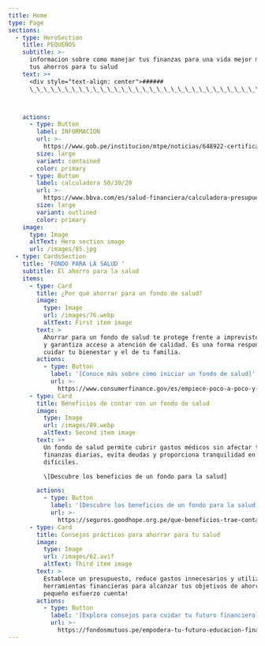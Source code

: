 ```yaml
---
title: Home
type: Page
sections:
  - type: HeroSection
    title: PEQUEÑOS
    subtitle: >-
      informacion sobre como manejar tus finanzas para una vida mejor manejando
      tus ahorros para tu salud 
    text: >+
      <div style="text-align: center">######
      \_\_\_\_\_\_\_\_\_\_\_\_\_\_\_\_\_\_\_\_\_\_\_\_\_\_\_\_\_\_\_\_\_\_\_\_\_\_\_\_\_\_\_\_\_\_\_\_\_\_\_\_\_\_\_\_\_\_\_\_\_\_\_\_\_\_\_\_\_\_\_\_\_\_\_\_\_\_\_\_\_\_\_\_\_\_\_\_\_\_\_\_\_\_\_\_\_\_\_</div>



    actions:
      - type: Button
        label: INFORMACION
        url: >-
          https://www.gob.pe/institucion/mtpe/noticias/648922-certificado-unico-laboral-del-mtpe-permitiria-un-ahorro-de-s-300-millones-a-los-ciudadanos
        size: large
        variant: contained
        color: primary
      - type: Button
        label: calculadora 50/30/20
        url: >-
          https://www.bbva.com/es/salud-financiera/calculadora-presupuesto-ahorro-mensual-50-30-20/
        size: large
        variant: outlined
        color: primary
    image:
      type: Image
      altText: Hero section image
      url: /images/85.jpg
  - type: CardsSection
    title: 'FONDO PARA LA SALUD '
    subtitle: El ahorro para la salud
    items:
      - type: Card
        title: ¿Por qué ahorrar para un fondo de salud?
        image:
          type: Image
          url: /images/76.webp
          altText: First item image
        text: >
          Ahorrar para un fondo de salud te protege frente a imprevistos médicos
          y garantiza acceso a atención de calidad. Es una forma responsable de
          cuidar tu bienestar y el de tu familia.
        actions:
          - type: Button
            label: '[Conoce más sobre cómo iniciar un fondo de salud]'
            url: >-
              https://www.consumerfinance.gov/es/empiece-poco-a-poco-y-ahorre/guia-para-hacer-un-fondo-de-emergencia/
      - type: Card
        title: Beneficios de contar con un fondo de salud
        image:
          type: Image
          url: /images/89.webp
          altText: Second item image
        text: >+
          Un fondo de salud permite cubrir gastos médicos sin afectar tus
          finanzas diarias, evita deudas y proporciona tranquilidad en momentos
          difíciles.

          \[Descubre los beneficios de un fondo para la salud]

        actions:
          - type: Button
            label: '[Descubre los beneficios de un fondo para la salud]'
            url: >-
              https://seguros.goodhope.org.pe/que-beneficios-trae-contar-con-un-seguro-de-salud/
      - type: Card
        title: Consejos prácticos para ahorrar para tu salud
        image:
          type: Image
          url: /images/62.avif
          altText: Third item image
        text: >
          Establece un presupuesto, reduce gastos innecesarios y utiliza
          herramientas financieras para alcanzar tus objetivos de ahorro. ¡Cada
          pequeño esfuerzo cuenta!
        actions:
          - type: Button
            label: '[Explora consejos para cuidar tu futuro financiero]'
            url: >-
              https://fondosmutuos.pe/empodera-tu-futuro-educacion-financiera-esencial-para-jovenes/
---
```

